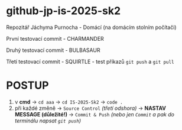 # github-jp-is-2025-sk2
Repozitář Jáchyma Purnocha - Domácí (na domácím stolním počítači)

První testovací commit - CHARMANDER

Druhý testovací commit - BULBASAUR

Třetí testovací commit - SQUIRTLE 
    - test příkazů `git push` a `git pull`

# **POSTUP**
1. v **cmd** -> `cd aaa` -> `cd IS-2025-Sk2` -> `code .`
2. při každé změně -> `Source Control` *(třetí odshora)* -> **NASTAV MESSAGE (důležité!)** -> `Commit & Push` *(nebo jen `Commit` a pak do terminálu napsat `git push`)*